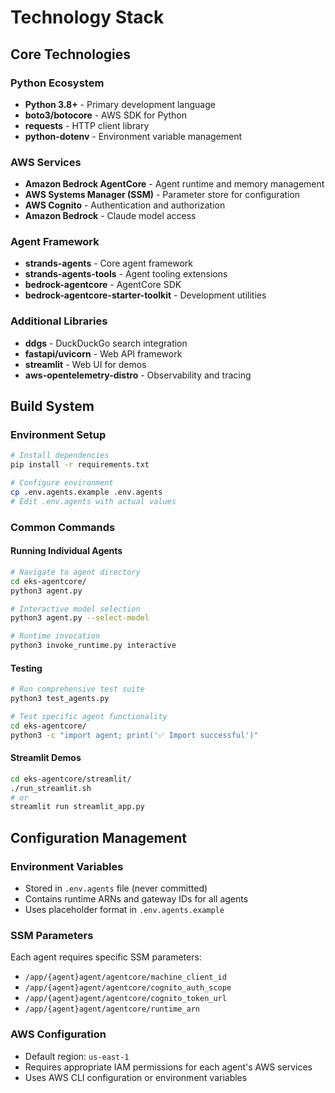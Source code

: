 # Technology Stack

## Core Technologies

### Python Ecosystem
- **Python 3.8+** - Primary development language
- **boto3/botocore** - AWS SDK for Python
- **requests** - HTTP client library
- **python-dotenv** - Environment variable management

### AWS Services
- **Amazon Bedrock AgentCore** - Agent runtime and memory management
- **AWS Systems Manager (SSM)** - Parameter store for configuration
- **AWS Cognito** - Authentication and authorization
- **Amazon Bedrock** - Claude model access

### Agent Framework
- **strands-agents** - Core agent framework
- **strands-agents-tools** - Agent tooling extensions
- **bedrock-agentcore** - AgentCore SDK
- **bedrock-agentcore-starter-toolkit** - Development utilities

### Additional Libraries
- **ddgs** - DuckDuckGo search integration
- **fastapi/uvicorn** - Web API framework
- **streamlit** - Web UI for demos
- **aws-opentelemetry-distro** - Observability and tracing

## Build System

### Environment Setup
```bash
# Install dependencies
pip install -r requirements.txt

# Configure environment
cp .env.agents.example .env.agents
# Edit .env.agents with actual values
```

### Common Commands

#### Running Individual Agents
```bash
# Navigate to agent directory
cd eks-agentcore/
python3 agent.py

# Interactive model selection
python3 agent.py --select-model

# Runtime invocation
python3 invoke_runtime.py interactive
```

#### Testing
```bash
# Run comprehensive test suite
python3 test_agents.py

# Test specific agent functionality
cd eks-agentcore/
python3 -c "import agent; print('✅ Import successful')"
```

#### Streamlit Demos
```bash
cd eks-agentcore/streamlit/
./run_streamlit.sh
# or
streamlit run streamlit_app.py
```

## Configuration Management

### Environment Variables
- Stored in `.env.agents` file (never committed)
- Contains runtime ARNs and gateway IDs for all agents
- Uses placeholder format in `.env.agents.example`

### SSM Parameters
Each agent requires specific SSM parameters:
- `/app/{agent}agent/agentcore/machine_client_id`
- `/app/{agent}agent/agentcore/cognito_auth_scope`
- `/app/{agent}agent/agentcore/cognito_token_url`
- `/app/{agent}agent/agentcore/runtime_arn`

### AWS Configuration
- Default region: `us-east-1`
- Requires appropriate IAM permissions for each agent's AWS services
- Uses AWS CLI configuration or environment variables